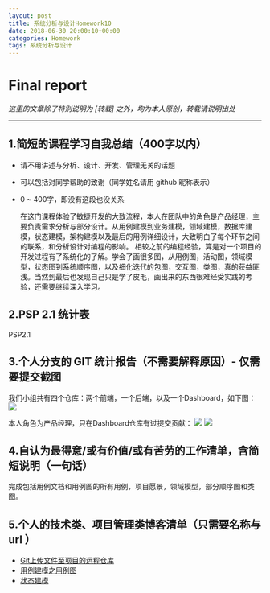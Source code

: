 ```yaml
---
layout: post
title: 系统分析与设计Homework10
date: 2018-06-30 20:00:10+00:00
categories: Homework
tags: 系统分析与设计
---
```


# Final report

*这里的文章除了特别说明为 [转载] 之外，均为本人原创，转载请说明出处*

----------

## 1.简短的课程学习自我总结（400字以内）

- 请不用讲述与分析、设计、开发、管理无关的话题
- 可以包括对同学帮助的致谢（同学姓名请用 github 昵称表示）
- 0 ~ 400字，即没有这段也没关系

    在这门课程体验了敏捷开发的大致流程，本人在团队中的角色是产品经理，主要负责需求分析与部分设计。从用例建模到业务建模，领域建模，数据库建模，状态建模，架构建模以及最后的用例详细设计，大致明白了每个环节之间的联系，和分析设计对编程的影响。
    相较之前的编程经验，算是对一个项目的开发过程有了系统化的了解。学会了画很多图，从用例图，活动图，领域模型，状态图到系统顺序图，以及细化迭代的包图，交互图，类图，真的获益匪浅。当然到最后也发现自己只是学了皮毛，画出来的东西很难经受实践的考验，还需要继续深入学习。

## 2.PSP 2.1 统计表
PSP2.1	 


## 3.个人分支的 GIT 统计报告（不需要解释原因）- 仅需要提交截图
我们小组共有四个仓库：两个前端，一个后端，以及一个Dashboard，如下图：
![](https://github.com/Dxiaocai666/test/raw/master/%E4%BB%93%E5%BA%93.png)

本人角色为产品经理，只在Dashboard仓库有过提交贡献：
![](https://github.com/Dxiaocai666/test/raw/master/DashboardContri.png)
![](https://github.com/Dxiaocai666/test/raw/master/DashboardContri2.png)

## 4.自认为最得意/或有价值/或有苦劳的工作清单，含简短说明（一句话）

完成包括用例文档和用例图的所有用例，项目愿景，领域模型，部分顺序图和类图。

## 5.个人的技术类、项目管理类博客清单（只需要名称与 url ）

- [Git上传文件至项目的远程仓库](https://blog.csdn.net/qq_33361432/article/details/79919040)
- [用例建模之用例图](https://blog.csdn.net/qq_33361432/article/details/80878136)
- [状态建模](https://blog.csdn.net/qq_33361432/article/details/80878371)
